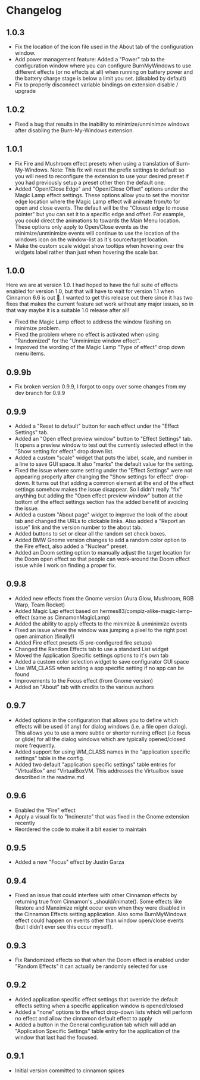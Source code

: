 # Changelog

## 1.0.3

* Fix the location of the icon file used in the About tab of the configuration window.
* Add power management feature: Added a "Power" tab to the configuration window where you can configure BurnMyWindows to use different effects (or no effects at all) when running on battery power and the battery charge stage is below a limit you set. (disabled by default)
* Fix to properly disconnect variable bindings on extension disable / upgrade

## 1.0.2

* Fixed a bug that results in the inability to minimize/unminimze windows after disabling the Burn-My-Windows extension.

## 1.0.1

* Fix Fire and Mushroom effect presets when using a translation of Burn-My-Windows. Note: This fix will reset the prefix settings to default so you will need to reconfigure the extension to use your desired preset if you had previously setup a preset other then the default one.
* Added "Open/Close Edge" and "Open/Close Offset" options under the Magic Lamp effect settings. These options allow you to set the monitor edge location where the Magic Lamp effect will animate from/to for open and close events. The default will be the "Closest edge to mouse pointer" but you can set it to a specific edge and offset. For example, you could direct the animations to towards the Main Menu location. These options only apply to Open/Close events as the minimize/unminimize events will continue to use the location of the windows icon on the window-list as it's source/target location.
* Make the custom scale widget show tooltips when hovering over the widgets label rather than just when hovering the scale bar.

## 1.0.0

Here we are at version 1.0. I had hoped to have the full suite of effects enabled for version 1.0, but that will have to wait for version 1.1 when Cinnamon 6.6 is out 🤞. I wanted to get this release out there since it has two fixes that makes the current feature set work without any major issues, so in that way maybe it is a suitable 1.0 release after all!

* Fixed the Magic Lamp effect to address the window flashing on minimize problem.
* Fixed the problem where no effect is activated when using "Randomized" for the "Unminimize window effect".
* Improved the wording of the Magic Lamp "Type of effect" drop down menu items.

## 0.9.9b

* Fix broken version 0.9.9, I forgot to copy over some changes from my dev branch for 0.9.9

## 0.9.9

* Added a "Reset to default" button for each effect under the "Effect Settings" tab. 
* Added an "Open effect preview window" button to "Effect Settings" tab. It opens a preview window to test out the currently selected effect in the "Show setting for effect" drop down list.
* Added a custom "scale" widget that puts the label, scale, and number in a line to save GUI space. It also "marks" the default value for the setting.
* Fixed the issue where some setting under the "Effect Settings" were not appearing properly after changing the "Show settings for effect" drop-down. It turns out that adding a common element at the end of the effect settings somehow makes the issue disappear. So I didn't really "fix" anything but adding the "Open effect preview window" button at the bottom of the effect settings section has the added benefit of avoiding the issue.
* Added a custom "About page" widget to improve the look of the about tab and changed the URLs to clickable links. Also added a "Report an issue" link and the version number to the about tab.
* Added buttons to set or clear all the random set check boxes.
* Added BMW Gnome version changes to add a random color option to the Fire effect, also added a "Nuclear" preset.
* Added an Doom setting option to manually adjust the target location for the Doom open effect so that people can work-around the Doom effect issue while I work on finding a proper fix.

## 0.9.8

* Added new effects from the Gnome version (Aura Glow, Mushroom, RGB Warp, Team Rocket)
* Added Magic Lap effect based on hermes83/compiz-alike-magic-lamp-effect (same as CinnamonMagicLamp)
* Added the ability to apply effects to the minimize & unminimize events
* Fixed an issue where the window was jumping a pixel to the right post open animation (finally!)
* Added Fire effect presets (5 pre-configured fire setups)
* Changed the Random Effects tab to use a standard List widget
* Moved the Application Specific settings options to it's own tab
* Added a custom color selection widget to save configurator GUI space
* Use WM_CLASS when adding a app specific setting if no app can be found
* Improvements to the Focus effect (from Gnome version)
* Added an "About" tab with credits to the various authors

## 0.9.7

- Added options in the configuration that allows you to define which effects will be used (if any) for dialog windows (i.e. a file open dialog). This allows you to use a more subtle or shorter running effect (i.e focus or glide) for all the dialog windows which are typically opened/closed more frequently.
- Added support for using WM_CLASS names in the "application specific settings" table in the config.
- Added two default "application specific settings" table entries for "VirtualBox" and "VirtualBoxVM. This addresses the Virtualbox issue described in the readme.md

## 0.9.6

* Enabled the "Fire" effect
* Apply a visual fix to "Incinerate" that was fixed in the Gnome extension recently
* Reordered the code to make it a bit easier to maintain

## 0.9.5

* Added a new "Focus" effect by Justin Garza

## 0.9.4

* Fixed an issue that could interfere with other Cinnamon effects by returning true from Cinnamon's _shouldAnimate(). Some effects like Restore and Manximize might occur even when they were disabled in the Cinnamon Effects setting application. Also some BurnMyWindows effect could happen on events other than window open/close events (but I didn't ever see this occur myself).

## 0.9.3

* Fix Randomized effects so that when the Doom effect is enabled under "Random Effects" it can actually be randomly selected for use

## 0.9.2

* Added application specific effect settings that override the default effects setting when a specific application window is opened/closed
* Added a "none" options to the effect drop-down lists which will perform no effect and allow the cinnamon default effect to apply
* Added a button in the General configuration tab which will add an "Application Specific Settings" table entry for the application of the window that last had the focused.

## 0.9.1

* Initial version committed to cinnamon spices
